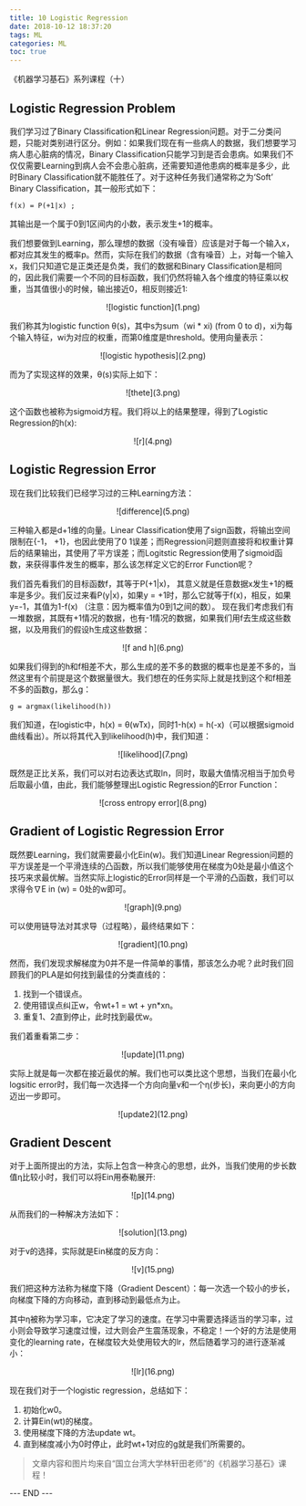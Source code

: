 ```yaml
---
title: 10 Logistic Regression
date: 2018-10-12 18:37:20
tags: ML
categories: ML
toc: true
---
```


《机器学习基石》系列课程（十）

<!-- more -->

## Logistic Regression Problem
我们学习过了Binary Classification和Linear Regression问题。对于二分类问题，只能对类别进行区分。例如：如果我们现在有一些病人的数据，我们想要学习病人患心脏病的情况，Binary Classification只能学习到是否会患病。如果我们不仅仅需要Learning到病人会不会患心脏病，还需要知道他患病的概率是多少，此时Binary Classification就不能胜任了。对于这种任务我们通常称之为‘Soft’ Binary Classification，其一般形式如下：
```
f(x) = P(+1|x) ; 
```
其输出是一个属于0到1区间内的小数，表示发生+1的概率。

我们想要做到Learning，那么理想的数据（没有噪音）应该是对于每一个输入x，都对应其发生的概率p。然而，实际在我们的数据（含有噪音）上，对每一个输入x，我们只知道它是正类还是负类，我们的数据和Binary Classification是相同的，因此我们需要一个不同的目标函数，我们仍然将输入各个维度的特征乘以权重，当其值很小的时候，输出接近0，相反则接近1:

<div align=center> ![logistic function](1.png) </div>

我们称其为logistic function θ(s)，其中s为sum（wi \* xi) (from 0 to d)，xi为每个输入特征，wi为对应的权重，而第0维度是threshold。使用向量表示：

<div align=center> ![logistic hypothesis](2.png) </div>

而为了实现这样的效果，θ(s)实际上如下：

<div align=center> ![thete](3.png) </div>

这个函数也被称为sigmoid方程。我们将以上的结果整理，得到了Logistic Regression的h(x):

<div align=center> ![r](4.png) </div>

## Logistic Regression Error
现在我们比较我们已经学习过的三种Learning方法：

<div align=center> ![difference](5.png) </div>

三种输入都是d+1维的向量。Linear Classification使用了sign函数，将输出空间限制在{-1， +1}，也因此使用了0 1误差；而Regression问题则直接将和权重计算后的结果输出，其使用了平方误差；而Logitstic Regression使用了sigmoid函数，来获得事件发生的概率，那么该怎样定义它的Error Function呢？

我们首先看我们的目标函数f，其等于P(+1|x)， 其意义就是任意数据x发生+1的概率是多少。我们反过来看P(y|x)，如果y = +1时，那么它就等于f(x)，相反，如果y=-1，其值为1-f(x) （注意：因为概率值为0到1之间的数）。
现在我们考虑我们有一堆数据，其既有+1情况的数据，也有-1情况的数据，如果我们用f去生成这些数据，以及用我们的假设h生成这些数据：

<div align=center> ![f and h](6.png) </div>

如果我们得到的h和f相差不大，那么生成的差不多的数据的概率也是差不多的，当然这里有个前提是这个数据量很大。我们想在的任务实际上就是找到这个和f相差不多的函数g，那么g：

```
g = argmax(likelihood(h))
```

我们知道，在logistic中，h(x) = θ(wTx)，同时1-h(x) = h(-x)（可以根据sigmoid曲线看出）。所以将其代入到likelihood(h)中，我们知道：

<div align=center> ![likelihood](7.png) </div>

既然是正比关系，我们可以对右边表达式取ln，同时，取最大值情况相当于加负号后取最小值，由此，我们能够整理出Logistic Regression的Error Function：

<div align=center> ![cross entropy error](8.png) </div>

## Gradient of Logistic Regression Error
既然要Learning，我们就需要最小化Ein(w)。我们知道Linear Regression问题的平方误差是一个平滑连续的凸函数，所以我们能够使用在梯度为0处是最小值这个技巧来求最优解。当然实际上logistic的Error同样是一个平滑的凸函数，我们可以求得令∇E in (w) = 0处的w即可。

<div align=center> ![graph](9.png) </div>

可以使用链导法对其求导（过程略），最终结果如下：

<div align=center> ![gradient](10.png) </div>

然而，我们发现求解梯度为0并不是一件简单的事情，那该怎么办呢？此时我们回顾我们的PLA是如何找到最佳的分类直线的：

1. 找到一个错误点。
2. 使用错误点纠正w，令wt+1 = wt + yn\*xn。
3. 重复1、2直到停止，此时找到最优w。

我们着重看第二步：

<div align=center> ![update](11.png) </div>

实际上就是每一次都在接近最优的解。我们也可以类比这个思想，当我们在最小化logsitic error时，我们每一次选择一个方向向量v和一个η(步长)，来向更小的方向迈出一步即可。

<div align=center> ![update2](12.png) </div>


## Gradient Descent

对于上面所提出的方法，实际上包含一种贪心的思想，此外，当我们使用的步长数值η比较小时，我们可以将Ein用泰勒展开:

<div align=center> ![p](14.png) </div>

从而我们的一种解决方法如下：

<div align=center> ![solution](13.png) </div>

对于v的选择，实际就是Ein梯度的反方向：

<div align=center> ![v](15.png) </div>

我们把这种方法称为梯度下降（Gradient Descent）：每一次选一个较小的步长，向梯度下降的方向移动，直到移动到最低点为止。

其中η被称为学习率，它决定了学习的速度。在学习中需要选择适当的学习率，过小则会导致学习速度过慢，过大则会产生震荡现象，不稳定！一个好的方法是使用变化的learning rate，在梯度较大处使用较大的lr，然后随着学习的进行逐渐减小：

<div align=center> ![lr](16.png) </div>

现在我们对于一个logistic regression，总结如下：
1. 初始化w0。
2. 计算Ein(wt)的梯度。
3. 使用梯度下降的方法update wt。
4. 直到梯度减小为0时停止，此时wt+1对应的g就是我们所需要的。


> 文章内容和图片均来自“国立台湾大学林轩田老师”的《机器学习基石》课程！

--- END ---

